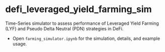 # defi_leveraged_yield_farming_sim
Time-Series simulator to assess performance of Leveraged Yield Farming (LYF) and Pseudo Delta Neutral (PDN) strategies in DeFi.
- Open `farming_simulator.ipynb` for the simulation, details, and example usage. 
